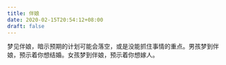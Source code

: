 ```yaml
---
title: 伴娘
date: 2020-02-15T20:54:12+08:00
draft: false
---
```


梦见伴娘，暗示预期的计划可能会落空，或是没能抓住事情的重点。男孩梦到伴娘，预示着你想结婚。女孩梦到伴娘，预示着你想嫁人。